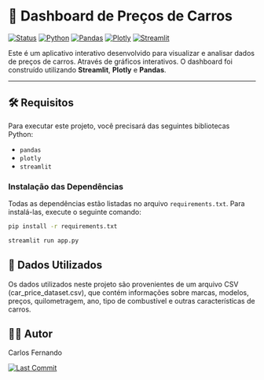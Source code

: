 # 🚗 Dashboard de Preços de Carros

[![Status](https://img.shields.io/badge/Status-Ativo-brightgreen)](https://github.com/CarlosFCode/preco_car_dashboard)
[![Python](https://img.shields.io/badge/Python-3.8%2B-blue?logo=python&logoColor=white)](https://www.python.org/)
[![Pandas](https://img.shields.io/badge/Pandas-v1.5.0-green?logo=pandas&logoColor=white)](https://pandas.pydata.org/)
[![Plotly](https://img.shields.io/badge/Plotly-v5.0-blue?logo=plotly&logoColor=white)](https://plotly.com/)
[![Streamlit](https://img.shields.io/badge/Streamlit-v1.12-orange?logo=streamlit&logoColor=white)](https://streamlit.io/)

Este é um aplicativo interativo desenvolvido para visualizar e analisar dados de preços de carros. Através de gráficos interativos. O dashboard foi construído utilizando **Streamlit**, **Plotly** e **Pandas**.

---

## 🛠️ Requisitos

Para executar este projeto, você precisará das seguintes bibliotecas Python:

- `pandas`
- `plotly`
- `streamlit`

### Instalação das Dependências

Todas as dependências estão listadas no arquivo `requirements.txt`. Para instalá-las, execute o seguinte comando:

```bash
pip install -r requirements.txt
```

```bash
streamlit run app.py
```


## 📂 Dados Utilizados

Os dados utilizados neste projeto são provenientes de um arquivo CSV (car_price_dataset.csv), que contém informações sobre marcas, modelos, preços, quilometragem, ano, tipo de combustível e outras características de carros.

## 👨‍💻 Autor
Carlos Fernando

[![Last Commit](https://img.shields.io/github/last-commit/CarlosFCode/preco_car_dashboard)](https://github.com/CarlosFCode/preco_car_dashboard)
